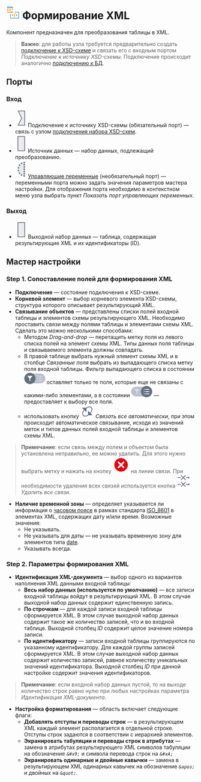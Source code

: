 # ![](../../images/icons/components/data-to-xml_default.svg) Формирование XML

Компонент предназначен для преобразования таблицы в XML.

> **Важно**: для работы узла требуется предварительно создать [подключение к XSD-схеме](../../integration/connections/list/schemes.md) и связать его с входным портом *Подключение к источнику XSD-схемы*. Подключение происходит аналогично [подключению к БД](../../quick-start/database.md).

## Порты

### Вход

* ![](../../images/icons/app/node/ports/inputs/link_inactive.svg) Подключение к источнику XSD-схемы (обязательный порт) — связь с узлом [подключения набора XSD-схем](../../integration/connections/list/schemes.md).
* ![](../../images/icons/app/node/ports/inputs/table_inactive.svg) Источник данных — набор данных, подлежащий преобразованию.
* ![](../../images/icons/app/node/ports/inputs-optional/variable_inactive.svg) [Управляющие переменные](../../scenario/variables/control-variables.md) (необязательный порт) — переменными порта можно задать значения параметров мастера настройки. Для отображения порта необходимо в контекстном меню узла выбрать пункт *Показать порт управляющих переменных*.

### Выход

* ![](../../images/icons/app/node/ports/inputs/table_inactive.svg) Выходной набор данных — таблица, содержащая результирующие XML и их идентификаторы (ID).

## Мастер настройки

### Step 1. Сопоставление полей для формирования XML

* **Подключение** — состояние подключения к XSD-схеме.
* **Корневой элемент** — выбор корневого элемента XSD-схемы, структура которого описывает результирующий XML.
* **Связывание объектов** — представлены списки полей входной таблицы и элементов схемы результирующего XML. Необходимо проставить связи между полями таблицы и элементами схемы XML. Сделать это можно несколькими способами:
   * Методом *Drag-and-drop* — перетащить метку поля из левого списка полей на элемент схемы XML. Типы данных поля таблицы и связываемого элемента должны совпадать.
   * В правой таблице выбрать нужный элемент схемы XML и в столбце *Связанные поля* выбрать из выпадающего списка метку поля входной таблицы. Фильтр выпадающего списка в состоянии ![](../../images/icons/filter-switcher/filterswitch-on_default.svg) оставляет только те поля, которые еще не связаны с какими-либо элементами, а в состоянии ![](../../images/icons/filter-switcher/filterswitch-off_default.svg) — предоставляет к выбору все поля.
   * использовать кнопку ![](../../images/icons/toolbar-controls/auto-connect_default.svg) *Связать все автоматически*, при этом происходит автоматическое связывание, исходя из значений меток и типов данных полей входной таблицы и элементов схемы XML.

> **Примечание**: если связь между полем и объектом была установлена неправильно, ее можно удалить. Для этого нужно выбрать метку и нажать на кнопку ![](../../images/icons/link-grid/remove-link_hover.svg) на линии связи. При необходимости удаления всех связей используется кнопка ![](../../images/icons/toolbar-controls/remove-all-links_default.svg) *Удалить все связи*.

* **Наличие временной зоны** — определяет указывается ли информация о [часовом поясе](https://ru.wikipedia.org/wiki/Список_часовых_поясов_по_странам) в рамках стандарта [ISO_8601](https://ru.wikipedia.org/wiki/ISO_8601) в элементах XML, содержащих дату и/или время. Возможные значения:
   * Не указывать.
   * Не указывать для даты — не указывать временную зону для элементов типа [date](https://www.w3.org/TR/xmlschema-2/#date).
   * Указывать всегда.

### Step 2. Параметры формирования XML

* **Идентификация XML-документа** — выбор одного из вариантов наполнения XML данными входной таблицы:
   * **Весь набор данных (используется по умолчанию)**  — все записи входной таблицы войдут в результирующий XML. В этом случае выходной набор данных содержит единственную запись.
   * **По строчкам** — для каждой записи входной таблицы сформируется XML. В этом случае выходной набор данных содержит такое же количество записей, что и во входной таблице. Выходной столбец *ID* содержит целое значение номера записи.
   * **По идентификатору** — записи входной таблицы группируются по указанному идентификатору. Для каждой группы записей сформируется XML. В этом случае выходной набор данных содержит количество записей, равное количеству уникальных значений идентификатора. Выходной столбец *ID* при данной настройке содержит значения идентификаторов.

> **Примечание**: если входной набор данных пустой, то на выходе количество строк равно нулю при любых настройках параметра *Идентификация XML-документа*.

* **Настройка форматирования** — область включает следующие флаги:
   * **Добавлять отступы и переводы строк** — в результирующем XML каждый элемент располагается в отдельной строке. Отступы строк задаются в соответствии с иерархией элементов.
   * **Экранировать табуляции и переводы строк в атрибутах** — замена в атрибутах результирующего XML символов табуляции на обозначение *`&#x9;`* и символа перевода строк на *`&#xA;`*
   * **Экранировать одинарные и двойные кавычки** — замена в результирующем XML одинарных кавычек на обозначение *`&apos;`* и двойных на *`&quot;`*.